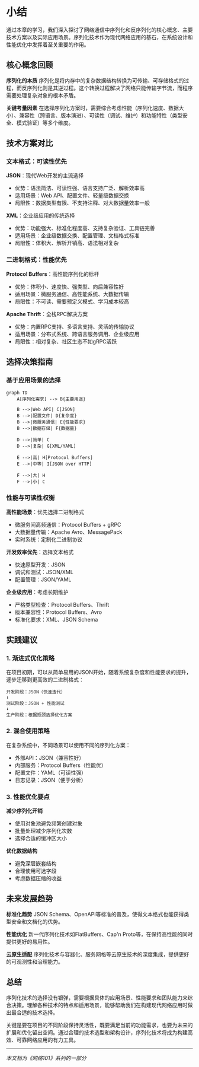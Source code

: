 # 小结

通过本章的学习，我们深入探讨了网络通信中序列化和反序列化的核心概念、主要技术方案以及实际应用场景。序列化技术作为现代网络应用的基石，在系统设计和性能优化中发挥着至关重要的作用。

## 核心概念回顾

**序列化的本质**
序列化是将内存中的复杂数据结构转换为可传输、可存储格式的过程，而反序列化则是其逆过程。这个转换过程解决了网络只能传输字节流，而程序需要处理复杂对象的根本矛盾。

**关键考量因素**
在选择序列化方案时，需要综合考虑性能（序列化速度、数据大小）、兼容性（跨语言、版本演进）、可读性（调试、维护）和功能特性（类型安全、模式验证）等多个维度。

## 技术方案对比

### 文本格式：可读性优先

**JSON**：现代Web开发的主流选择
- 优势：语法简洁、可读性强、语言支持广泛、解析效率高
- 适用场景：Web API、配置文件、轻量级数据交换
- 局限性：数据类型有限、不支持注释、对大数据量效率一般

**XML**：企业级应用的传统选择
- 优势：功能强大、标准化程度高、支持复杂验证、工具链完善
- 适用场景：企业级数据交换、配置管理、文档格式标准
- 局限性：体积大、解析开销高、语法相对复杂

### 二进制格式：性能优先

**Protocol Buffers**：高性能序列化的标杆
- 优势：体积小、速度快、强类型、向后兼容性好
- 适用场景：微服务通信、高性能系统、大数据传输
- 局限性：不可读、需要预定义模式、学习成本较高

**Apache Thrift**：全栈RPC解决方案
- 优势：内置RPC支持、多语言支持、灵活的传输协议
- 适用场景：分布式系统、跨语言服务调用、企业级应用
- 局限性：相对复杂、社区生态不如gRPC活跃

## 选择决策指南

### 基于应用场景的选择

```mermaid
graph TD
    A[序列化需求] --> B{主要用途}
    
    B -->|Web API| C[JSON]
    B -->|配置文件| D{复杂度}
    B -->|微服务通信| E{性能要求}
    B -->|数据存储| F{数据量}
    
    D -->|简单| C
    D -->|复杂| G[XML/YAML]
    
    E -->|高| H[Protocol Buffers]
    E -->|中等| I[JSON over HTTP]
    
    F -->|大| H
    F -->|小| C
```

### 性能与可读性权衡

**高性能场景**：优先选择二进制格式
- 微服务间高频通信：Protocol Buffers + gRPC
- 大数据量传输：Apache Avro、MessagePack
- 实时系统：定制化二进制协议

**开发效率优先**：选择文本格式
- 快速原型开发：JSON
- 调试和测试：JSON/XML
- 配置管理：JSON/YAML

**企业级应用**：考虑长期维护
- 严格类型检查：Protocol Buffers、Thrift
- 版本兼容性：Protocol Buffers、Avro
- 标准化要求：XML、JSON Schema

## 实践建议

### 1. 渐进式优化策略

在项目初期，可以从简单易用的JSON开始，随着系统复杂度和性能要求的提升，逐步迁移到更高效的二进制格式：

```
开发阶段：JSON（快速迭代）
↓
测试阶段：JSON + 性能测试
↓
生产阶段：根据瓶颈选择优化方案
```

### 2. 混合使用策略

在复杂系统中，不同场景可以使用不同的序列化方案：
- 外部API：JSON（兼容性好）
- 内部服务：Protocol Buffers（性能优）
- 配置文件：YAML（可读性强）
- 日志记录：JSON（便于分析）

### 3. 性能优化要点

**减少序列化开销**
- 使用对象池避免频繁创建对象
- 批量处理减少序列化次数
- 选择合适的缓冲区大小

**优化数据结构**
- 避免深层嵌套结构
- 合理使用可选字段
- 考虑数据压缩的收益

## 未来发展趋势

**标准化趋势**
JSON Schema、OpenAPI等标准的普及，使得文本格式也能获得类型安全和文档化的优势。

**性能优化**
新一代序列化技术如FlatBuffers、Cap'n Proto等，在保持高性能的同时提供更好的易用性。

**云原生适配**
序列化技术与容器化、服务网格等云原生技术的深度集成，提供更好的可观测性和治理能力。

## 总结

序列化技术的选择没有银弹，需要根据具体的应用场景、性能要求和团队能力来综合决策。理解各种技术的特点和适用场景，能够帮助我们在构建现代网络应用时做出最合适的技术选择。

关键是要在项目的不同阶段保持灵活性，既要满足当前的功能需求，也要为未来的扩展和优化留出空间。通过合理的技术选型和架构设计，序列化技术将成为构建高效、可靠网络应用的有力工具。

---

*本文档为《网络101》系列的一部分*
